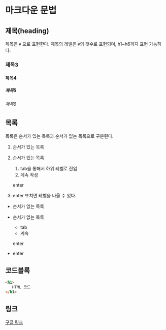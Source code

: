 # 마크다운 문법

## 제목(heading)

제목은 `#` 으로 표현한다. 제목의 레벨은 `#`의 갯수로 표현되며, h1~h6까지 표현 가능하다.

### 제목3

#### 제목4

##### 제목5

###### 제목6



## 목록

목록은 순서가 있는 목록과 순서가 없는 목록으로 구분된다.

1. 순서가 있는 목록

2. 순서가 있는 목록

   1. tab을 통해서 하위 레벨로 진입
   2. 계속 작성

   enter

3. enter 또치면 레벨을 나올 수 있다.

* 순서가 없는 목록

* 순서가 없는 목록

  * tab
  * 계속

  enter

* enter

## 코드블록

```HTML
<h1>
   HTML 코드
</h1>
```
   ## 링크

[구글 링크](https://google.com)





















